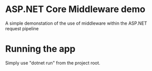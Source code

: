 # ASP.NET Core Middleware demo
A simple demonstation of the use of middleware within the ASP.NET request pipeline

# Running the app
Simply use "dotnet run" from the project root.